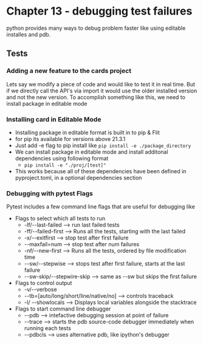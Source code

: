 # Chapter 13 - debugging test failures

python provides many ways to debug problem faster like using editable installes and pdb.

## Tests

### Adding a new feature to the cards project

Lets say we modify a piece of code and would like to test it in real time. But if we directly call the API's via import it would use the older installed version and not the new version. To accomplish something like this, we need to install package in editable mode

### Installing card in Editable Mode

* Installing package in editable format is built in to pip & Flit
* for pip its available for versions above 21.3.1
* Just add -e flag to pip install like `pip install -e ./package_directory`
* We can install package in editable mode and install additonal dependencies using following format
  * `pip install -e "./proj/[test]"`
* This works because all of these dependencies have been defined in pyproject.toml, in a optional dependencies section

### Debugging with pytest Flags

Pytest includes a few command line flags that are useful for debugging like

* Flags to select which all tests to run
  * -lf/--last-failed --> run last failed tests
  * -ff/--failed-first --> Runs all the tests, starting with the last failed
  * -x/--exitfirst --> stop test after first failure
  * --maxfail=num --> stop test after num failures
  * -nf/--new-first --> Runs all the tests, ordered by file modification time
  * --sw/--stepwise --> stops test after first failure, starts at the last failure
  * --sw-skip/--stepwire-skip --> same as --sw but skips the first failure
* Flags to control output
  * -v/--verbose
  * --tb=[auto/long/short/line/native/no] --> controls traceback
  * -l/ --showlocals --> Displays local variables alongside the stacktrace
* Flags to start command line debugger
  * --pdb --> intefactive debugging session at point of failure
  * --trace --> starts the pdb source-code debugger immediately when running each tests
  * --pdbcls --> uses alternative pdb, like ipython's debugger
